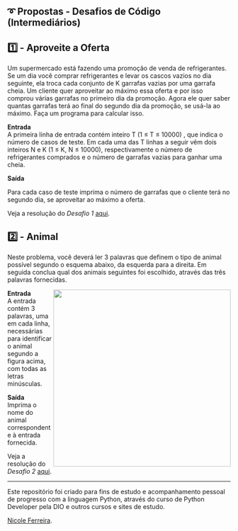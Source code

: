 <h2> ➰ Propostas - Desafios de Código (Intermediários)</h2>

## 1️⃣ - Aproveite a Oferta

Um supermercado está fazendo uma promoção de venda de refrigerantes. Se um dia você comprar refrigerantes e levar os cascos vazios no dia seguinte, ela troca cada conjunto de K garrafas vazias  por uma garrafa cheia. Um cliente quer aproveitar ao máximo essa oferta e por isso comprou várias garrafas no primeiro dia da promoção. Agora ele quer saber quantas garrafas terá ao final do segundo dia da promoção, se usá-la ao máximo. Faça um programa para calcular isso.

**Entrada**</br>
A primeira linha de entrada contém inteiro T (1 ≤ T ≤ 10000) , que indica o número de casos de teste. Em cada uma das T linhas a seguir vêm dois inteiros N e K (1 ≤ K, N ≤ 10000),  respectivamente o número de refrigerantes comprados e o número de garrafas vazias para ganhar uma cheia.

**Saída**</br>

Para cada caso de teste imprima o número de garrafas que o cliente terá no segundo dia, se aproveitar ao máximo a oferta.

Veja a resolução do *Desafio 1* <a href=https://github.com/NicoleNF/python-developer/blob/main/desafios_codigo_intermediario/desafio1.py>aqui</a>.

## 2️⃣ - Animal

Neste problema, você deverá ler 3 palavras que definem o tipo de animal possível segundo o esquema abaixo, da esquerda para a direita. Em seguida conclua qual dos animais seguintes foi escolhido, através das três palavras fornecidas.

<img width="400px" align="right" src="https://user-images.githubusercontent.com/13790608/230700086-43601eb7-ad47-4b16-9451-8912043274cc.png">

**Entrada**</br>
A entrada contém 3 palavras, uma em cada linha, necessárias para identificar o animal segundo a figura acima, com todas as letras minúsculas.

**Saída**</br>
Imprima o nome do animal correspondente à entrada fornecida.

Veja a resolução do *Desafio 2* <a href=https://github.com/NicoleNF/python-developer/blob/main/desafios_codigo_intermediario/desafio2.py>aqui</a>.

------------------------------------

Este repositório foi criado para fins de estudo e acompanhamento pessoal de progresso com a linguagem Python, através do curso de Python Developer pela DIO e outros cursos e sites de estudo.

[Nicole Ferreira](https://www.linkedin.com/in/nicole-ferreira-929b841a0/).